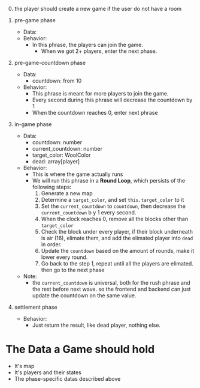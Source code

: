 0. the player should create a new game if the user do not have a room 

1. pre-game phase 
    - Data: 
    - Behavior:
        - In this phrase, the players can join the game.
            - When we got 2+ players, enter the next phase. 
2. pre-game-countdown phase
    - Data:
        - countdown: from 10
    - Behavior:
        - This phrase is meant for more players to join the game.
        - Every second during this phrase will decrease the countdown by 1
        - When the countdown reaches 0, enter next phrase
3. in-game phase
    - Data:
        - countdown: number
        - current_countdown: number
        - target_color: WoolColor
        - dead: array[player]
    - Behavior:
        - This is where the game actually runs
        - We will run this phrase in a **Round Loop**, which persists of the following steps:
            1. Generate a new map
            2. Determine a `target_color`, and set `this.target_color` to it
            3. Set the `current_countdown` to `countdown`, then decrease the `current_countdown` b y 1 every second.
            4. When the clock reaches 0, remove all the blocks other than `target_color`
            5. Check the block under every player, if their block underneath is air (16), elimate them, and add the elimated player into `dead` in order.
            6. Update the `countdown` based on the amount of rounds, make it lower every round.
            7. Go back to the step 1, repeat until all the players are elimated. then go to the next phase
    - Note:
        - the `current_countdown` is universal, both for the rush phrase and the rest before next wave. so the frontend and backend can just update the countdown on the same value. 
4. settlement phase
    - Behavior:
        - Just return the result, like dead player, nothing else.
    
            
# The Data a Game should hold
- It's map
- It's players and their states
- The phase-specific datas described above
